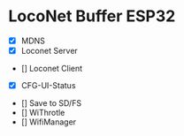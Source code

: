# LocoNet Buffer ESP32

- [x] MDNS
- [x] Loconet Server 
- [] Loconet Client
- [x] CFG-UI-Status
- [] Save to SD/FS
- [] WiThrotle
- [] WifiManager